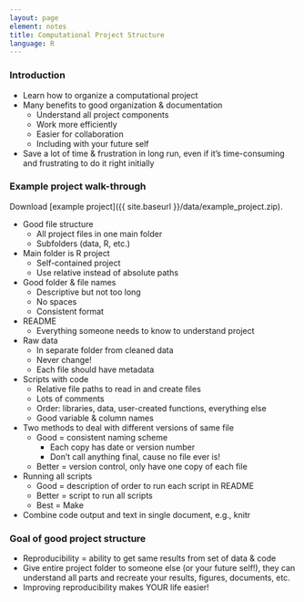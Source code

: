 ```yaml
---
layout: page
element: notes
title: Computational Project Structure
language: R
--- 
```


### Introduction

* Learn how to organize a computational project
* Many benefits to good organization & documentation
    * Understand all project components
    * Work more efficiently
    * Easier for collaboration
    * Including with your future self
* Save a lot of time & frustration in long run, even if it’s time-consuming and frustrating to do it right initially

### Example project walk-through
Download [example project]({{ site.baseurl }}/data/example_project.zip). 

* Good file structure
    * All project files in one main folder
    * Subfolders (data, R, etc.)
* Main folder is R project
    * Self-contained project
    * Use relative instead of absolute paths
* Good folder & file names
    * Descriptive but not too long
    * No spaces
    * Consistent format
* README
    * Everything someone needs to know to understand project
* Raw data
    * In separate folder from cleaned data
    * Never change!
    * Each file should have metadata
* Scripts with code
    * Relative file paths to read in and create files
    * Lots of comments
    * Order: libraries, data, user-created functions, everything else
    * Good variable & column names
* Two methods to deal with different versions of same file
    * Good = consistent naming scheme
        * Each copy has date or version number
        * Don’t call anything final, cause no file ever is! 
    * Better = version control, only have one copy of each file
* Running all scripts
    * Good = description of order to run each script in README
    * Better = script to run all scripts
    * Best = Make
* Combine code output and text in single document, e.g., knitr

### Goal of good project structure

* Reproducibility = ability to get same results from set of data & code
* Give entire project folder to someone else (or your future self!), they can understand all parts and recreate your results, figures, documents, etc. 
* Improving reproducibility makes YOUR life easier! 
